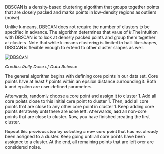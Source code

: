 DBSCAN is a density-based clustering algorithm that groups together points that are closely packed and marks points in low-density regions as outliers (noise). 

Unlike k-means, DBSCAN does not require the number of clusters to be specified in advance. The algorithm determines that value of $k$.The intuition with DBSCAN is to look at densely packed points and group them together at clusters. Note that while k-means clustering is limited to ball-like shapes,  DBSCAN is flexible enough to extend to other cluster shapes as well.

![DBSCAN](https://substackcdn.com/image/fetch/f_auto,q_auto:good,fl_progressive:steep/https%3A%2F%2Fsubstack-post-media.s3.amazonaws.com%2Fpublic%2Fimages%2F071b3ee2-5df1-4900-8539-a55d2ee18d8e_3221x2180.png)

*Credits: Daily Dose of Data Science*

The general algorithm begins with defining core points in our data set. Core points have at least $k$ points within an epsilon distance surrounding it. Both $k$ and epsilon are user-defined parameters. 

Afterwards, randomly choose a core point and assign it to cluster 1. Add all core points close to this initial core point to cluster 1. Then, add all core points that are close to any other core point in cluster 1. Keep adding core points iteratively until there are none left. Afterwards, add all non-core points that are close to cluster. Now, you have finished creating the first cluster.

Repeat this previous step by selecting a new core point that has not already been assigned to a cluster. Keep going until all core points have been assigned to a cluster. At the end, all remaining points that are left over are considered noise.
